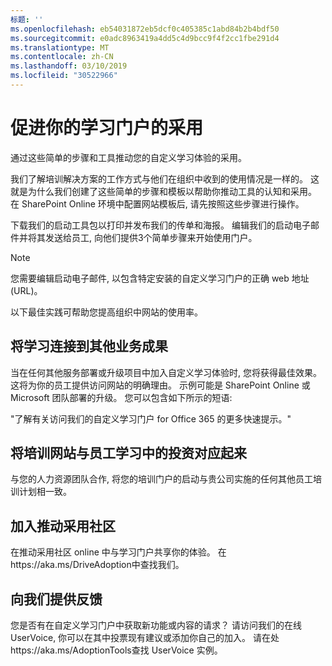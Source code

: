 ```yaml
---
标题: ''
ms.openlocfilehash: eb54031872eb5dcf0c405385c1abd84b2b4bdf50
ms.sourcegitcommit: e0adc8963419a4dd5c4d9bcc9f4f2cc1fbe291d4
ms.translationtype: MT
ms.contentlocale: zh-CN
ms.lasthandoff: 03/10/2019
ms.locfileid: "30522966"
---
```

# <a name="drive-adoption-of-your-learning-portal"></a>促进你的学习门户的采用

通过这些简单的步骤和工具推动您的自定义学习体验的采用。 

我们了解培训解决方案的工作方式与他们在组织中收到的使用情况是一样的。  这就是为什么我们创建了这些简单的步骤和模板以帮助你推动工具的认知和采用。 在 SharePoint Online 环境中配置网站模板后, 请先按照这些步骤进行操作。

下载我们的启动工具包以打印并发布我们的传单和海报。  编辑我们的启动电子邮件并将其发送给员工, 向他们提供3个简单步骤来开始使用门户。  

> [!NOTE]
> 您需要编辑启动电子邮件, 以包含特定安装的自定义学习门户的正确 web 地址 (URL)。

以下最佳实践可帮助您提高组织中网站的使用率。  

## <a name="connect-learning-to-other-business-outcomes"></a>将学习连接到其他业务成果

当在任何其他服务部署或升级项目中加入自定义学习体验时, 您将获得最佳效果。  这将为你的员工提供访问网站的明确理由。  示例可能是 SharePoint Online 或 Microsoft 团队部署的升级。  您可以包含如下所示的短语:

"了解有关<Insert service name here>访问我们的自定义学习门户 for Office 365 的更多快速提示。" 

## <a name="align-the-training-site-to-investments-in-your-employee-learning"></a>将培训网站与员工学习中的投资对应起来 

与您的人力资源团队合作, 将您的培训门户的启动与贵公司实施的任何其他员工培训计划相一致。 

## <a name="join-the-driving-adoption-community"></a>加入推动采用社区

在推动采用社区 online 中与学习门户共享你的体验。  在https://aka.ms/DriveAdoption中查找我们。

## <a name="give-us-feedback"></a>向我们提供反馈

您是否有在自定义学习门户中获取新功能或内容的请求？  请访问我们的在线 UserVoice, 你可以在其中投票现有建议或添加你自己的加入。  请在处https://aka.ms/AdoptionTools查找 UserVoice 实例。
